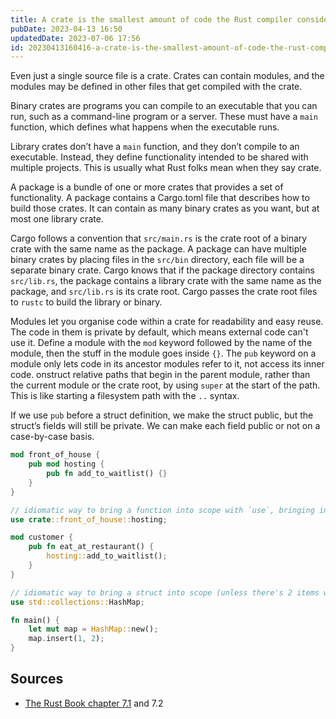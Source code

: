 ```yaml
---
title: A crate is the smallest amount of code the Rust compiler considers at a time
pubDate: 2023-04-13 16:50
updatedDate: 2023-07-06 17:56
id: 20230413160416-a-crate-is-the-smallest-amount-of-code-the-rust-compiler-considers-at-a-time
---
```


Even just a single source file is a crate. Crates can contain modules, and the modules may be defined in other files that get compiled with the crate.

Binary crates are programs you can compile to an executable that you can run, such as a command-line program or a server. These must have a `main` function, which defines what happens when the executable runs.

Library crates don’t have a `main` function, and they don’t compile to an executable. Instead, they define functionality intended to be shared with multiple projects. This is usually what Rust folks mean when they say crate.

A package is a bundle of one or more crates that provides a set of functionality. A package contains a Cargo.toml file that describes how to build those crates. It can contain as many binary crates as you want, but at most one library crate.

Cargo follows a convention that `src/main.rs` is the crate root of a binary crate with the same name as the package. A package can have multiple binary crates by placing files in the `src/bin` directory, each file will be a separate binary crate. Cargo knows that if the package directory contains `src/lib.rs`, the package contains a library crate with the same name as the package, and `src/lib.rs` is its crate root. Cargo passes the crate root files to `rustc` to build the library or binary.

Modules let you organise code within a crate for readability and easy reuse. The code in them is private by default, which means external code can't use it. Define a module with the `mod` keyword followed by the name of the module, then the stuff in the module goes inside `{}`. The `pub` keyword on a module only lets code in its ancestor modules refer to it, not access its inner code. onstruct relative paths that begin in the parent module, rather than the current module or the crate root, by using `super` at the start of the path. This is like starting a filesystem path with the `..` syntax.

If we use `pub` before a struct definition, we make the struct public, but the struct’s fields will still be private. We can make each field public or not on a case-by-case basis.

```rust
mod front_of_house {
    pub mod hosting {
        pub fn add_to_waitlist() {}
    }
}

// idiomatic way to bring a function into scope with `use`, bringing in the parent module to make it clear the function isn't local
use crate::front_of_house::hosting;

mod customer {
    pub fn eat_at_restaurant() {
        hosting::add_to_waitlist();
    }
}

// idiomatic way to bring a struct into scope (unless there's 2 items with the same name)
use std::collections::HashMap;

fn main() {
    let mut map = HashMap::new();
    map.insert(1, 2);
}
```

## Sources

- [The Rust Book chapter 7.1](https://rust-book.cs.brown.edu/ch07-01-packages-and-crates.html) and 7.2
